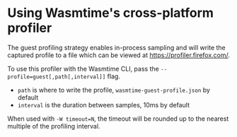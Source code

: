 # Using Wasmtime's cross-platform profiler

The guest profiling strategy enables in-process sampling and will write the
captured profile to a file which can be viewed at
<https://profiler.firefox.com/>.

To use this profiler with the Wasmtime CLI, pass the
`--profile=guest[,path[,interval]]` flag.

- `path` is where to write the profile, `wasmtime-guest-profile.json` by default
- `interval` is the duration between samples, 10ms by default

When used with `-W timeout=N`, the timeout will be rounded up to the nearest
multiple of the profiling interval.
